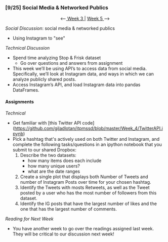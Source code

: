 ### [9/25] Social Media & Networked Publics

<p align="center"> <--<a href="https://github.com/giladlotan/itpmssd/blob/master/Week_3/README.md"> Week 3 </a> | <a href="https://github.com/giladlotan/itpmssd/blob/master/Week_5/README.md"> Week 5 </a> --> </p>

_Social Discussion_: social media & networked publics
- Using Instagram to "see"

_Technical Discussion_
- Spend time analyzing Stop & Frisk dataset
    - Go over questions and answers from assignment
- This week we’ll be using API’s to access data from social media. Specifically, we’ll look at Instagram data, and ways in which we can analyze publicly shared posts.
- Access Instagram’s API, and load Instagram data into pandas DataFrames.

#### Assignments

_Technical_
- Get familiar with [this Twitter API code] (https://github.com/giladlotan/itpmssd/blob/master/Week_4/TwitterAPI.ipynb)
- Pick a hashtag that's actively used on both Twitter and Instagram, and complete the following tasks/questions in an ipython notebook that you submit to our shared Dropbox:
    1. Describe the two datasets:
        - how many items does each include
        - how many unique users?
        - what are the date ranges
    2. Create a single plot that displays both Number of Tweets and number of Instagram Posts over time for your chosen hashtag.
    3. Identify the Tweets with mosts Retweets, as well as the Tweet posted by a user who has the most number of followers from this dataset.
    4. Identify the IG posts that have the largest number of likes and the one that has the largest number of comments.

_Reading for Next Week_
- You have another week to go over the readings assigned last week. They will be critical to our discussion next week!
